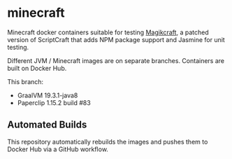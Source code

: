 # minecraft

Minecraft docker containers suitable for testing [Magikcraft](https://github.com/Magikcraft/MagikCraft), a patched version of ScriptCraft that adds NPM package support and Jasmine for unit testing.

Different JVM / Minecraft images are on separate branches. Containers are built on Docker Hub.

This branch:

* GraalVM 19.3.1-java8
* Paperclip 1.15.2 build #83

## Automated Builds

This repository automatically rebuilds the images and pushes them to Docker Hub via a GitHub workflow.


